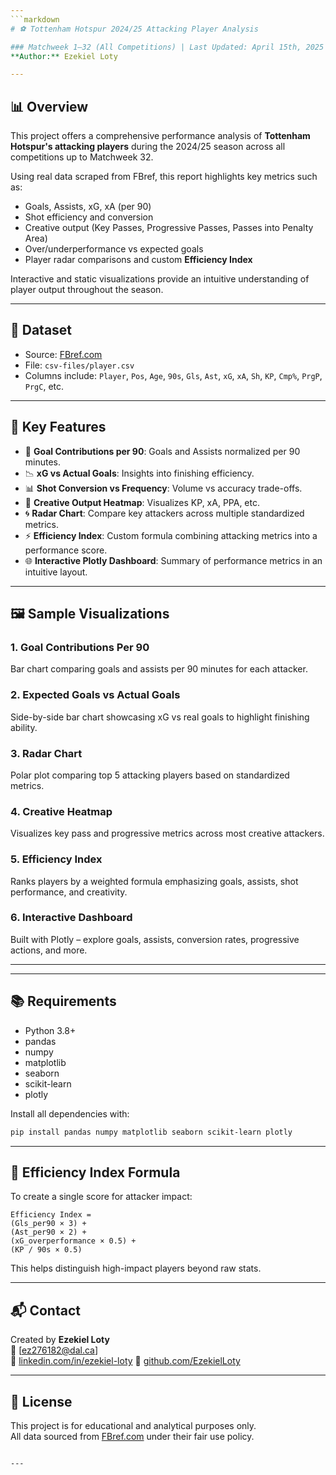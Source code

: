 ```yaml
---
```markdown
# ⚽ Tottenham Hotspur 2024/25 Attacking Player Analysis

### Matchweek 1–32 (All Competitions) | Last Updated: April 15th, 2025  
**Author:** Ezekiel Loty

---
```


## 📊 Overview

This project offers a comprehensive performance analysis of **Tottenham Hotspur's attacking players** during the 2024/25 season across all competitions up to Matchweek 32.

Using real data scraped from FBref, this report highlights key metrics such as:

- Goals, Assists, xG, xA (per 90)
- Shot efficiency and conversion
- Creative output (Key Passes, Progressive Passes, Passes into Penalty Area)
- Over/underperformance vs expected goals
- Player radar comparisons and custom **Efficiency Index**

Interactive and static visualizations provide an intuitive understanding of player output throughout the season.

---

## 📁 Dataset

- Source: [FBref.com](https://fbref.com)
- File: `csv-files/player.csv`
- Columns include: `Player`, `Pos`, `Age`, `90s`, `Gls`, `Ast`, `xG`, `xA`, `Sh`, `KP`, `Cmp%`, `PrgP`, `PrgC`, etc.

---

## 📌 Key Features

- 🎯 **Goal Contributions per 90**: Goals and Assists normalized per 90 minutes.
- 📉 **xG vs Actual Goals**: Insights into finishing efficiency.
- 📊 **Shot Conversion vs Frequency**: Volume vs accuracy trade-offs.
- 🧠 **Creative Output Heatmap**: Visualizes KP, xA, PPA, etc.
- 🌀 **Radar Chart**: Compare key attackers across multiple standardized metrics.
- ⚡ **Efficiency Index**: Custom formula combining attacking metrics into a performance score.
- 🌐 **Interactive Plotly Dashboard**: Summary of performance metrics in an intuitive layout.

---

## 🖼️ Sample Visualizations

### 1. Goal Contributions Per 90  
Bar chart comparing goals and assists per 90 minutes for each attacker.

### 2. Expected Goals vs Actual Goals  
Side-by-side bar chart showcasing xG vs real goals to highlight finishing ability.

### 3. Radar Chart  
Polar plot comparing top 5 attacking players based on standardized metrics.

### 4. Creative Heatmap  
Visualizes key pass and progressive metrics across most creative attackers.

### 5. Efficiency Index  
Ranks players by a weighted formula emphasizing goals, assists, shot performance, and creativity.

### 6. Interactive Dashboard  
Built with Plotly – explore goals, assists, conversion rates, progressive actions, and more.

---

---

## 📚 Requirements

- Python 3.8+
- pandas
- numpy
- matplotlib
- seaborn
- scikit-learn
- plotly

Install all dependencies with:

```bash
pip install pandas numpy matplotlib seaborn scikit-learn plotly
```

---

## 📌 Efficiency Index Formula

To create a single score for attacker impact:

```
Efficiency Index =
(Gls_per90 × 3) +
(Ast_per90 × 2) +
(xG_overperformance × 0.5) +
(KP / 90s × 0.5)
```

This helps distinguish high-impact players beyond raw stats.

---

## 📬 Contact

Created by **Ezekiel Loty**  
📧 [ez276182@dal.ca]  
🔗 [linkedin.com/in/ezekiel-loty](https://www.linkedin.com/in/ezekiel-loty/)
🐙 [github.com/EzekielLoty](https://github.com/EzekielLoty)

---

## 📝 License

This project is for educational and analytical purposes only.  
All data sourced from [FBref.com](https://fbref.com) under their fair use policy.
```

---

